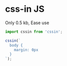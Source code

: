 # css-in JS

Only 0.5 kb, Ease use

```js
import cssin from 'cssin';

cssin(`
  body {
    margin: 0px
  }
`);
```
